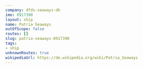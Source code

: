 ```yaml
---
company: dfds-seaways-dk
imo: 8917390
layout: ship
name: Patria Seaways
outOfScope: false
routes: []
slug: patria-seaways-8917390
tags:
- ship
unknownRoutes: true
wikipediaUrl: https://de.wikipedia.org/wiki/Patria_Seaways
---
```

